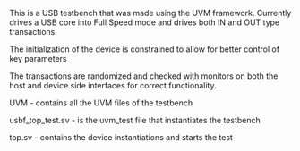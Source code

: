 This is a USB testbench that was made using the UVM framework. Currently drives a USB core into Full Speed mode and drives both IN and OUT type transactions. 

The initialization of the device is constrained to allow for better control of key parameters

The transactions are randomized and checked with monitors on both the host and device side interfaces for correct functionality.

UVM               - contains all the UVM files of the testbench

usbf_top_test.sv  - is the uvm_test file that instantiates the testbench

top.sv            - contains the device instantiations and starts the test
